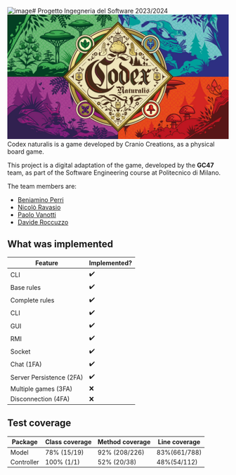 ![image](https://github.com/Bengo14/ing-sw-2024-perri-ravasio-vanotti-roccuzzo/assets/161148893/f07915b8-d5f0-414b-869c-7abca7c9755d)# Progetto Ingegneria del Software 2023/2024
![](src/main/resources/it/polimi/sw/gianpaolocugola47/graphics/backGround/frontPage.jpeg)
Codex naturalis is a game developed by Cranio Creations, as a physical board game.

This project is a digital adaptation of the game, developed by the **GC47** team, as part of the Software Engineering course at Politecnico di Milano.

The team members are:

- [Beniamino Perri]()
- [Nicolò Ravasio](https://github.com/nicoloravasio)
- [Paolo Vanotti]()
- [Davide Roccuzzo]()


## What was implemented

| Feature                  | Implemented? |
|--------------------------|------------|
| CLI                      | ✔️         |
| Base rules               | ✔️         |
| Complete rules           | ✔️         |
| CLI                      | ✔️         |
| GUI                      | ✔️         |
| RMI                      | ✔️         |
| Socket                   | ✔️         |
| Chat (1FA)               | ✔️         |
| Server Persistence (2FA) | ✔️         |
| Multiple games (3FA)     | ❌         |
| Disconnection  (4FA)     | ❌         |


## Test coverage

| Package    | Class coverage | Method coverage | Line coverage |
|------------|----------------|-----------------|-------------|
| Model       | 78% (15/19)    | 92% (208/226)   | 83%(661/788) |
| Controller | 100% (1/1)     | 52% (20/38)     | 48%(54/112) |

